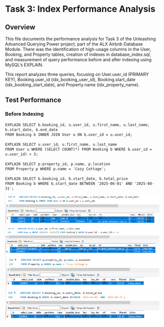 # Task 3: Index Performance Analysis

## Overview
This file documents the performance analysis for Task 3 of the Unleashing Advanced Querying Power project, part of the ALX Airbnb Database Module. There was the identification of high-usage columns in the User, Booking, and Property tables, creation of indexes in database_index.sql, and measurement of query performance before and after indexing using MySQL’s EXPLAIN.

This report analyzes three queries, focusing on User.user_id (PRIMARY KEY), Booking.user_id (idx_booking_user_id), Booking.start_date (idx_booking_start_date), and Property.name (idx_property_name).

## Test Performance
### Before Indexing
```
EXPLAIN SELECT b.booking_id, u.user_id, u.first_name, u.last_name, b.start_date, b.end_date
FROM Booking b INNER JOIN User u ON b.user_id = u.user_id;

EXPLAIN SELECT u.user_id, u.first_name, u.last_name
FROM User u WHERE (SELECT COUNT(*) FROM Booking b WHERE b.user_id = u.user_id) > 3;

EXPLAIN SELECT p.property_id, p.name, p.location
FROM Property p WHERE p.name = 'Cozy Cottage';

EXPLAIN SELECT b.booking_id, b.start_date, b.total_price
FROM Booking b WHERE b.start_date BETWEEN '2025-06-01' AND '2025-08-31';
```



![a](database-adv-script/index_performance_images/B4Index1.PNG)
![b](database-adv-script/index_performance_images/B4Index2.PNG)
![c](database-adv-script/index_performance_images/B4Index3.PNG)
![d](database-adv-script/index_performance_images/B4Index4.PNG)
